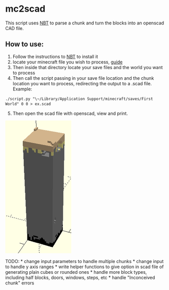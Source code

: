 # mc2scad
This script uses [NBT](https://github.com/twoolie/NBT) to parse a chunk and turn the blocks into an openscad CAD file.


## How to use:
  1. Follow the instructions to [NBT](https://github.com/twoolie/NBT) to install it
  2. locate your minecraft file you wish to process, [guide](https://help.mojang.com/customer/portal/articles/1480874-where-are-minecraft-files-stored-)
  3.  Then inside that directory locate your save files and the world you want to process
  4.  Then call the script passing in your save file location and the chunk location you want to process, redirecting the output to a .scad file.  Example:

    ./script.py "\~/Library/Application Support/minecraft/saves/First World" 0 0 > ex.scad

  5.  Then open the scad file with openscad, view and print.

  ![sample image from openscad](https://github.com/t-foster/mc2scad/blob/master/ScreenShotSample.png)

  TODO:
    * change input parameters to handle multiple chunks 
    * change input to handle y axis ranges
    * write helper functions to give option in scad file of generating plain cubes or rounded ones
    * handle more block types, including half blocks, doors, windows, steps, etc
    * handle "Inconceived chunk" errors
